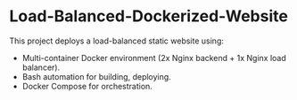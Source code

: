 # Load-Balanced-Dockerized-Website
This project deploys a load-balanced static website using:
 - Multi-container Docker environment (2x Nginx backend + 1x Nginx load balancer).
 - Bash automation for building, deploying.
 - Docker Compose for orchestration.
